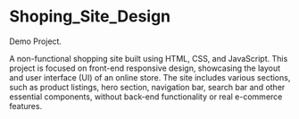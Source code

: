 # Shoping_Site_Design
Demo Project.

A non-functional shopping site built using HTML, CSS, and JavaScript. This project is focused on front-end responsive design, showcasing the layout and user interface (UI) of an online store. The site includes various sections, such as product listings, hero section, navigation bar, search bar and other essential components, without back-end functionality or real e-commerce features.
